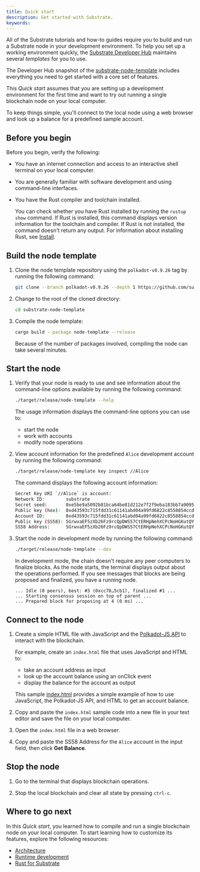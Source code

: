 ```yaml
---
title: Quick start
description: Get started with Substrate.
keywords:
---
```


All of the Substrate tutorials and how-to guides require you to build and run a Substrate node in your development environment.
To help you set up a working environment quickly, the [Substrate Developer Hub](https://github.com/substrate-developer-hub/) maintains several _templates_ for you to use.

The Developer Hub snapshot of the [substrate-node-template](https://github.com/substrate-developer-hub/substrate-node-template/releases/tag/polkadot-v0.9.26) includes everything you need to get started with a core set of features.

This _Quick start_ assumes that you are setting up a development environment for the first time and want to try out running a single blockchain node on your local computer.

To keep things simple, you'll connect to the local node using a web browser and look up a balance for a predefined sample account.

## Before you begin

Before you begin, verify the following:

- You have an internet connection and access to an interactive shell terminal on your local computer.

- You are generally familiar with software development and using command-line interfaces.

- You have the Rust compiler and toolchain installed.

  You can check whether you have Rust installed by running the `rustup show` command.
  If Rust is installed, this command displays version information for the toolchain and compiler.
  If Rust is not installed, the command doesn't return any output.
  For information about installing Rust, see [Install](/install).

## Build the node template

1. Clone the node template repository using the `polkadot-v0.9.26` tag by running the following command:

   ```sh
   git clone --branch polkadot-v0.9.26 --depth 1 https://github.com/substrate-developer-hub/substrate-node-template
   ```

1. Change to the root of the cloned directory:

   ```sh
   cd substrate-node-template
   ```

1. Compile the node template:

   ```sh
   cargo build --package node-template --release
   ```

   Because of the number of packages involved, compiling the node can take several minutes.

## Start the node

1. Verify that your node is ready to use and see information about the command-line options available by running the following command:

   ```sh
   ./target/release/node-template --help
   ```

   The usage information displays the command-line options you can use to:

   - start the node
   - work with accounts
   - modify node operations

1. View account information for the predefined `Alice` development account by running the following command:

   ```sh
   ./target/release/node-template key inspect //Alice
   ```

   The command displays the following account information:

   ```sh
   Secret Key URI `//Alice` is account:
   Network ID:        substrate 
   Secret seed:       0xe5be9a5092b81bca64be81d212e7f2f9eba183bb7a90954f7b76361f6edb5c0a
   Public key (hex):  0xd43593c715fdd31c61141abd04a99fd6822c8558854ccde39a5684e7a56da27d
   Account ID:        0xd43593c715fdd31c61141abd04a99fd6822c8558854ccde39a5684e7a56da27d
   Public key (SS58): 5GrwvaEF5zXb26Fz9rcQpDWS57CtERHpNehXCPcNoHGKutQY
   SS58 Address:      5GrwvaEF5zXb26Fz9rcQpDWS57CtERHpNehXCPcNoHGKutQY
   ```

1. Start the node in development mode by running the following command:

   ```sh
   ./target/release/node-template --dev
   ```

   In development mode, the chain doesn't require any peer computers to finalize blocks.
   As the node starts, the terminal displays output about the operations performed.
   If you see messages that blocks are being proposed and finalized, you have a running node.

   ```text
   ... Idle (0 peers), best: #3 (0xcc78…5cb1), finalized #1 ...
   ... Starting consensus session on top of parent ...
   ... Prepared block for proposing at 4 (0 ms) ...
   ```

## Connect to the node

1. Create a simple HTML file with JavaScript and the [Polkadot-JS API](https://polkadot.js.org/docs/) to interact with the blockchain.

   For example, create an `index.html` file that uses JavaScript and HTML to:

   - take an account address as input
   - look up the account balance using an onClick event
   - display the balance for the account as output

   This sample [index.html](https://github.com/substrate-developer-hub/substrate-docs/blob/main/static/assets/quickstart/index.html) provides a simple example of how to use JavaScript, the Polkadot-JS API, and HTML to get an account balance.

1. Copy and paste the `index.html` sample code into a new file in your text editor and save the file on your local computer.

1. Open the `index.html` file in a web browser.

1. Copy and paste the SS58 Address for the `Alice` account in the input field, then click **Get Balance**.

<!--1. Open the [index.html](/examples/quickstart/index.html) file in a web browser.-->

## Stop the node

1. Go to the terminal that displays blockchain operations.

1. Stop the local blockchain and clear all state by pressing `ctrl-c`.

## Where to go next

In this _Quick start_, you learned how to compile and run a single blockchain node on your local computer.
To start learning how to customize its features, explore the following resources:

- [Architecture](/fundamentals/architecture/)
- [Runtime development](/fundamentals/runtime-intro/)
- [Rust for Substrate](/fundamentals/rust-basics/)
